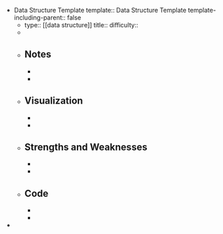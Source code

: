 - Data Structure Template
  template:: Data Structure Template
  template-including-parent:: false
	- type:: [[data structure]]
	  title::
	  difficulty::
	-
	- ## Notes
		-
		-
	- ## Visualization
		-
		-
	- ## Strengths and Weaknesses
		-
		-
	- ## Code
		-
		-
-